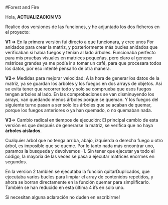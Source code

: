 #Forest and Fire


Hola,
**ACTUALIZACION V3**

  Realice dos versiones de las funciones, y he adjuntado los dos ficheros en el proyecto:
  
  **V1** => En la primera versión fui directo a que funcionara,
  y cree unos For anidados para crear la matriz, y posteriormente más bucles anidados que verificaban si había fuegos y tenían al lado árboles. 
  Funcionaba perfecto para mis pruebas visuales en matrices pequeñas, pero claro al generar mátrices grandes ya me podía ir a tomar un café, 
  para que procesara todos los datos, por eso intenté pensarlo de otra manera.
  
  **V2**=> Medidas para mejorar velocidad:
  A la hora de generar los datos de la matriz, ya se guardan los árboles y los fuegos en dos arrays de objetos.
  Así se evita tener que recorrer todo y solo se comprueba que esos fuegos tengan arboles al lado.
  En las comprobaciones se van disminuyendo los arrays, van quedando menos árboles porque se queman. Y los fuegos del siguiente turno pasan a ser
  solo los árboles que se acaban de quemar, porque los fuegos anteriores o ya han quemado, o no quemaban nada. 
  

 **V3**=> Cambio radical en tiempos de ejecución:
 El principal cambio de esta versión es que después de generarse la matriz, se verifica que no haya **árboles aislados**. 
 
 Cualquier árbol que no tenga arriba, abajo, izquierda o derecha fuego u otro árbol, es imposible que se queme. Por lo tanto nada más encontrar uno, paramos la busqueda y devolvemos -1. Sin tener que ejecutar ya todo el código, la mayoría de las veces se pasa a ejecutar matrices enormes en segundos.
 
 En la version 2 también se ejecutaba la función quitarDuplicados, que ejecutaba varios bucles para limpiar el array de contenidos repetidos, y ahora se borran directamente en la función quemar para simplificarlo. También se han reducido en esta última 4 ifs en solo uno.
 
 

Si necesitan alguna aclaración no duden en escribirme!
  

